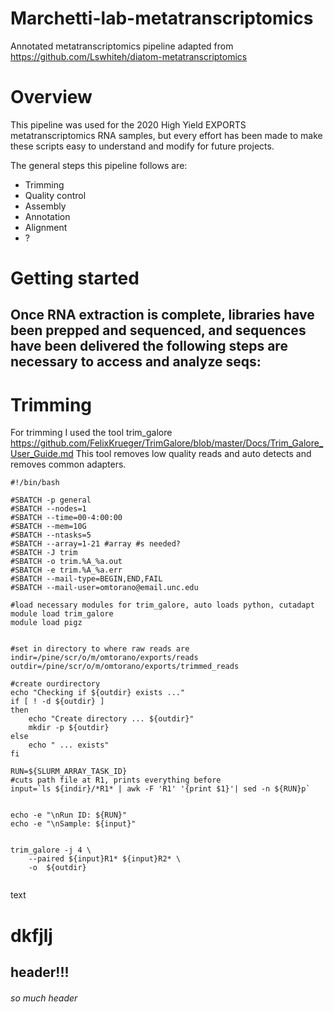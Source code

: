 # Marchetti-lab-metatranscriptomics
Annotated metatranscriptomics pipeline
adapted from https://github.com/Lswhiteh/diatom-metatranscriptomics
# Overview
This pipeline was used for the 2020 High Yield EXPORTS metatranscriptomics RNA samples, but every effort has been made to make these scripts easy to understand and modify for future projects. 

The general steps this pipeline follows are:
  - Trimming
  - Quality control
  - Assembly
  - Annotation 
  - Alignment
  - ?

# Getting started
Once RNA extraction is complete, libraries have been prepped and sequenced, and sequences have been delivered the following steps are necessary to access and analyze seqs:
 - 

# Trimming
For trimming I used the tool trim_galore https://github.com/FelixKrueger/TrimGalore/blob/master/Docs/Trim_Galore_User_Guide.md
This tool removes low quality reads and auto detects and removes common adapters.

```
#!/bin/bash

#SBATCH -p general
#SBATCH --nodes=1
#SBATCH --time=00-4:00:00
#SBATCH --mem=10G
#SBATCH --ntasks=5
#SBATCH --array=1-21 #array #s needed?
#SBATCH -J trim
#SBATCH -o trim.%A_%a.out
#SBATCH -e trim.%A_%a.err
#SBATCH --mail-type=BEGIN,END,FAIL
#SBATCH --mail-user=omtorano@email.unc.edu

#load necessary modules for trim_galore, auto loads python, cutadapt
module load trim_galore
module load pigz


#set in directory to where raw reads are
indir=/pine/scr/o/m/omtorano/exports/reads
outdir=/pine/scr/o/m/omtorano/exports/trimmed_reads

#create ourdirectory
echo "Checking if ${outdir} exists ..."
if [ ! -d ${outdir} ]
then
    echo "Create directory ... ${outdir}"
    mkdir -p ${outdir}
else
    echo " ... exists"
fi

RUN=${SLURM_ARRAY_TASK_ID}
#cuts path file at R1, prints everything before
input=`ls ${indir}/*R1* | awk -F 'R1' '{print $1}'| sed -n ${RUN}p`


echo -e "\nRun ID: ${RUN}"
echo -e "\nSample: ${input}"


trim_galore -j 4 \
	--paired ${input}R1* ${input}R2* \
	-o  ${outdir}
	

```
text  

# dkfjlj  
## header!!!  
###### so much header  
